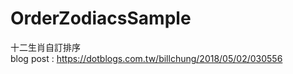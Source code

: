 # OrderZodiacsSample
十二生肖自訂排序 </br>
blog post : https://dotblogs.com.tw/billchung/2018/05/02/030556
